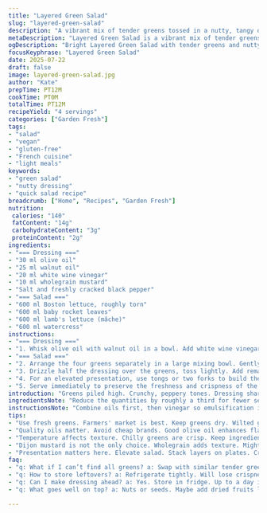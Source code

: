 ```yaml
---
title: "Layered Green Salad"
slug: "layered-green-salad"
description: "A vibrant mix of tender greens tossed in a nutty, tangy dressing. Uses Boston lettuce, rocket, lamb's lettuce, and watercress. Dressed with olive and walnut oils, white wine vinegar, and Dijon mustard. Naturally vegan, gluten-free, dairy-free, egg-free. Quick to assemble, serves four. The approach layers textures and flavors, presenting the salad in a stacked manner. Easy tweaking with swaps for oils or greens. Bright, fresh, and versatile for any light meal or starter."
metaDescription: "Layered Green Salad is a vibrant mix of tender greens with a tangy, nutty dressing. Vegan, gluten-free, and perfect for any light meal."
ogDescription: "Bright Layered Green Salad with tender greens and nutty dressing. Perfectly fresh and crisp, ideal for any starter or light meal."
focusKeyphrase: "Layered Green Salad"
date: 2025-07-22
draft: false
image: layered-green-salad.jpg
author: "Kate"
prepTime: PT12M
cookTime: PT0M
totalTime: PT12M
recipeYield: "4 servings"
categories: ["Garden Fresh"]
tags:
- "salad"
- "vegan"
- "gluten-free"
- "French cuisine"
- "light meals"
keywords:
- "green salad"
- "nutty dressing"
- "quick salad recipe"
breadcrumb: ["Home", "Recipes", "Garden Fresh"]
nutrition: 
 calories: "140"
 fatContent: "14g"
 carbohydrateContent: "3g"
 proteinContent: "2g"
ingredients:
- "=== Dressing ==="
- "30 ml olive oil"
- "25 ml walnut oil"
- "20 ml white wine vinegar"
- "10 ml wholegrain mustard"
- "Salt and freshly cracked black pepper"
- "=== Salad ==="
- "600 ml Boston lettuce, roughly torn"
- "600 ml baby rocket leaves"
- "600 ml lamb's lettuce (mâche)"
- "600 ml watercress"
instructions:
- "=== Dressing ==="
- "1. Whisk olive oil with walnut oil in a bowl. Add white wine vinegar. Spoon in grainy mustard. Season with salt and pepper to taste. Mix thoroughly so dressing emulsifies."
- "=== Salad ==="
- "2. Arrange the four greens separately in a large mixing bowl. Gently toss together for even distribution."
- "3. Drizzle half the dressing over the greens, toss lightly. Add remaining dressing, taste, adjust salt and pepper."
- "4. For an elevated presentation, use tongs or two forks to build the salad upwards on plates or a serving dish, creating layers of leaves standing tall."
- "5. Serve immediately to preserve the freshness and crispness of the leaves."
introduction: "Greens piled high. Crunchy, peppery tones. Dressing sharp with vinegar and mustard. Nutty oil cutting richness, a touch of bitterness from watercress alongside mild Boston lettuce. Baby rocket’s peppery kick contrasts soft mâche. Sharpness balanced with subtle sweetness from walnuts. Dress then toss but keep it gentle. Layers for height add drama, give bite and crunch in every forkful. Quick to pull together, no cooking. Farm-to-table freshness in minutes. Serve chilled, crisp. Vegan, gluten-free. Freshness the star here. A salad to wake up tired meals. It doesn’t drown the greens, just cloaks them lightly, keeps them lively. Assembly is playful, rustic, no fuss."
ingredientsNote: "Reduce the quantities by roughly a third for fewer servings or scale up for crowds. Walnut oil here replaces some olive oil for a richer, earthier nuttiness. Dijon mustard switched to wholegrain for texture and a milder zing. Leaves trimmed for bite-sized ease; Boston lettuce swapped from 3 cups to 2 and a half for a better balance with peppery leaves. Salt and pepper always to taste depending on vinegar sharpness. Use fresh, tender greens preferably from local markets, washed thoroughly and dried well to keep dressing from diluting. Oils should be good quality to impact flavor. Vinegar can be swapped for champagne vinegar for a subtler acidity if preferred."
instructionsNote: "Combine oils first, then vinegar so emulsification is easier. Add mustard last to avoid curdling. Season in small increments and taste frequently. Toss greens gently to avoid bruising delicate leaves. Best use wooden salad forks or tongs to build volume and avoid crushing. Serve promptly once dressed to prevent sogginess. Presentation is elevated by stacking rather than flat spread for salad visual. No chilling necessary before serving but keep ingredients cold until last moment for crispness. Can prepare dressing ahead and refrigerate for a day. If salad sits too long post-dress, leaves wilt quickly; toss again with fresh greens if needed. Experiment with adding toasted nuts or dried fruit on top for texture contrast after plating."
tips:
- "Use fresh greens. Farmers' market is best. Keep greens dry. Wilted greens ruin everything. Dressing should coat but not drown. Adjust quantities. Add nuts or seeds. Experiment with flavors."
- "Quality oils matter. Avoid cheap brands. Good olive oil enhances flavor. Walnut oil adds depth. Control oil-to-vinegar ratio. Test different combinations."
- "Temperature affects texture. Chilly greens are crisp. Keep ingredients cold until serving. Avoid dressing too early. Sogginess is a risk. Serve immediately for best results."
- "Dijon mustard is not the only choice. Wholegrain adds texture. Might change flavor profile. Taste regularly while mixing. Adjust seasoning as needed. Sharpness can vary."
- "Presentation matters here. Elevate salad. Stack layers on plates. Create height with leaves. Use tongs or forks. Avoid crushing the greens. It’s all about visual appeal."
faq:
- "q: What if I can’t find all greens? a: Swap with similar tender greens. Spinach or arugula could work. Adjust textural balance though. Not exact, but still good."
- "q: How to store leftovers? a: Refrigerate tightly. Will lose crispness. Keep dressed and undressed separate if possible. Re-toss with fresh greens if needed."
- "q: Can I make dressing ahead? a: Yes. Store in fridge. Up to a day in advance is fine. Shake or whisk well before using. Emulsification could change."
- "q: What goes well on top? a: Nuts or seeds. Maybe add dried fruits like cranberries too. Cheese optional, but not vegan. Mix textures for interest."

---
```

